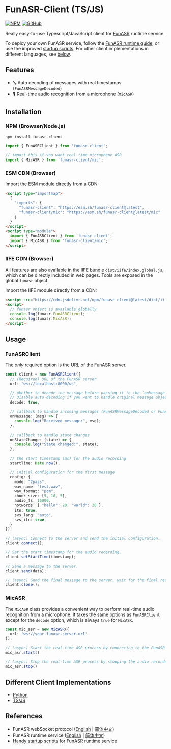# FunASR-Client (TS/JS)

[![NPM](https://img.shields.io/npm/v/funasr-client?logo=npm&label=funasr-client)](https://www.npmjs.com/package/funasr-client)
[![GitHub](https://img.shields.io/badge/github-gray?logo=github)](https://github.com/atomiechen/funasr-client-ts)


Really easy-to-use Typescript/JavaScript client for [FunASR][1] runtime service.

To deploy your own FunASR service, follow the [FunASR runtime guide][2], or use the improved [startup scripts][3].
For other client implementations in different languages, see [below](#different-client-implementations).


## Features

- 🔤 Auto decoding of messages with real timestamps (`FunASRMessageDecoded`)
- 🎙️ Real-time audio recognition from a microphone (`MicASR`)


## Installation

### NPM (Browser/Node.js)

```sh
npm install funasr-client
```

```ts
import { FunASRClient } from 'funasr-client';

// import this if you want real-time microphone ASR
import { MicASR } from 'funasr-client/mic';
```

### ESM CDN (Browser)

Import the ESM module directly from a CDN:

```html
<script type="importmap">
  {
    "imports": {
      "funasr-client": "https://esm.sh/funasr-client@latest",
      "funasr-client/mic": "https://esm.sh/funasr-client@latest/mic"
    }
  }
</script>
<script type="module">
  import { FunASRClient } from 'funasr-client';
  import { MicASR } from 'funasr-client/mic';
</script>
```

### IIFE CDN (Browser)

All features are also available in the IIFE bundle `dist/iife/index.global.js`, which can be directly included in web pages.
Tools are exposed in the global `funasr` object.

Import the IIFE module directly from a CDN:

```html
<script src="https://cdn.jsdelivr.net/npm/funasr-client@latest/dist/iife/index.global.js"></script>
<script>
  // funasr object is available globally
  console.log(funasr.FunASRClient);
  console.log(funasr.MicASR);
</script>
```

## Usage

### FunASRClient

The *only* required option is the URL of the FunASR server.

```ts
const client = new FunASRClient({
  // (Required) URL of the FunASR server
  url: "ws://localhost:8000/ws",

  // Whether to decode the message before passing it to the `onMessage` callback.
  // Disable auto-decoding if you want to handle original message objects
  decode: true,

  // callback to handle incoming messages (FunASRMessageDecoded or FunASRMessage)
  onMessage: (msg) => {
    console.log("Received message:", msg);
  },

  // callback to handle state changes
  onStateChange: (state) => { 
    console.log("State changed:", state);
  },

  // the start timestamp (ms) for the audio recording
  startTime: Date.now(),

  // initial configuration for the first message
  config: {
    mode: "2pass",
    wav_name: "test.wav",
    wav_format: "pcm",
    chunk_size: [5, 10, 5],
    audio_fs: 16000,
    hotwords: { "hello": 20, "world": 30 },
    itn: true,
    svs_lang: "auto",
    svs_itn: true,
  }
});

// (async) Connect to the server and send the initial configuration.
client.connect();

// Set the start timestamp for the audio recording.
client.setStartTime(timestamp);

// Send a message to the server.
client.send(data);

// (async) Send the final message to the server, wait for the final result and then close the connection. An optional timeout can be provided.
client.close();
```


### MicASR

The `MicASR` class provides a convenient way to perform real-time audio recognition from a microphone.
It takes the same options as `FunASRClient` except for the `decode` option, which is always `true` for `MicASR`.

```ts
const mic_asr = new MicASR({
  url: 'ws://your-funasr-server-url'
});

// (async) Start the real-time ASR process by connecting to the FunASR server and starting the audio recorder.
mic_asr.start()

// (async) Stop the real-time ASR process by stopping the audio recorder and closing the FunASR client connection.
mic_asr.stop()
```


## Different Client Implementations

- [Python](https://github.com/atomiechen/FunASR-Client)
- [TS/JS](https://github.com/atomiechen/funasr-client-ts)


## References

- FunASR webSocket protocol ([English](https://github.com/modelscope/FunASR/blob/main/runtime/docs/websocket_protocol.md) | [简体中文](https://github.com/modelscope/FunASR/blob/main/runtime/docs/websocket_protocol_zh.md))
- FunASR runtime service ([English](https://github.com/modelscope/FunASR/blob/main/runtime/readme.md) | [简体中文](https://github.com/modelscope/FunASR/blob/main/runtime/readme_cn.md))
- [Handy startup scripts][3] for FunASR runtime service


[1]: https://github.com/modelscope/FunASR
[2]: https://github.com/modelscope/FunASR/blob/main/runtime/readme.md
[3]: https://gist.github.com/atomiechen/2deaf80dba21b4434ab21d6bf656fbca
